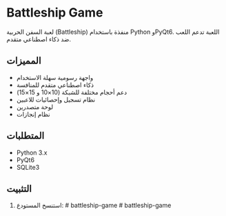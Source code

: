 # Battleship Game

لعبة السفن الحربية (Battleship) منفذة باستخدام Python وPyQt6. اللعبة تدعم اللعب ضد ذكاء اصطناعي متقدم.

## المميزات

- واجهة رسومية سهلة الاستخدام
- ذكاء اصطناعي متقدم للمنافسة
- دعم أحجام مختلفة للشبكة (10×10 و 15×15)
- نظام تسجيل وإحصائيات للاعبين
- لوحة متصدرين
- نظام إنجازات

## المتطلبات

- Python 3.x
- PyQt6
- SQLite3

## التثبيت

1. استنسخ المستودع: #   b a t t l e s h i p - g a m e  
 # battleship-game
